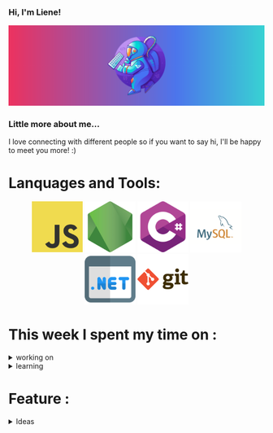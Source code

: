 ### Hi, I'm Liene! 

![This is an image](https://github.com/startupcolor/startupcolor/blob/main/Assets/SpaceMan.png)

### Little more about me...
 I love connecting with different people so if you want to say hi, I'll be happy to meet you more! :)
 # Lanquages and Tools:
 <p align="center">  
  <img src="https://github.com/startupcolor/startupcolor/blob/main/Assets/javascript.png" width="100" alt="javascript">
  <img src="https://github.com/startupcolor/startupcolor/blob/main/Assets/nodejs.png" width="100" alt="node">
  <img src="https://github.com/startupcolor/startupcolor/blob/main/Assets/c-sharp.png" width="100" alt="csharp">  
  <img src="https://github.com/startupcolor/startupcolor/blob/main/Assets/mysql.png" width="100" alt="sql">
  <img src="https://github.com/startupcolor/startupcolor/blob/main/Assets/website.png" width="100" alt="https">
  <img src="https://github.com/startupcolor/startupcolor/blob/main/Assets/git.png" width="100" alt="git">  
</p>                  
 
 # This week  I spent my time  on : 
<details><summary>working on</summary>
<p>
    ```Should create Angular App,    
 </p>
 <p>   
    ```Should finish FlightPlanner C# part [Done],    
 <p>
    ```FlightPlanner all tests should be "green" [Done]
 </p>
</details>
<details><summary>learning</summary>
<p>
   I'm currently learning : web app 
 </p>
</details>

 # Feature : 
<details><summary>Ideas</summary>
<p>
    - [ ] Front End Part for FlightPlanner:
    - [ ] One more Web API
 </p>
</details>
